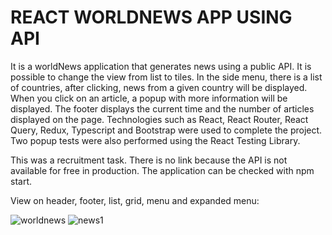 # REACT WORLDNEWS APP USING API

It is a worldNews application that generates news using a public API. It is possible to change the view from list to tiles. In the side menu, there is a list of countries, after clicking, news from a given country will be displayed. When you click on an article, a popup with more information will be displayed. The footer displays the current time and the number of articles displayed on the page. Technologies such as React, React Router, React Query, Redux, Typescript and Bootstrap were used to complete the project. Two popup tests were also performed using the React Testing Library.

This was a recruitment task. There is no link because the API is not available for free in production. The application can be checked with npm start.

View on header, footer, list, grid, menu and expanded menu:

![worldnews](https://user-images.githubusercontent.com/90278376/233369694-5691b888-9d7b-44cd-b2c5-0d0c94eafd5d.jpg)
![news1](https://user-images.githubusercontent.com/90278376/233395879-f82e718c-d23f-40c3-b5f5-27c84a1b0336.jpg)
